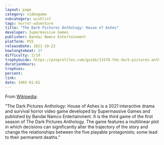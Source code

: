 ```yaml
---
layout: page
category: videogame
subcategory: wishlist
tags: horror-adventure
title: "The Dark Pictures Anthology: House of Ashes"
developer: Supermassive Games
publisher: Bandai Namco Entertainment
platform: PS5
releaseDate: 2021-10-22
howlongtobeat: 17
difficulty: 2/10
trophyGuide: https://psnprofiles.com/guide/13278-the-dark-pictures-anthology-house-of-ashes-trophy-guide
durationHours:
trophies:
percent:
link:
date: 1991-01-01
---
```


From [Wikipedia](https://en.wikipedia.org/wiki/The_Dark_Pictures_Anthology:_House_of_Ashes):

"The Dark Pictures Anthology: House of Ashes is a 2021 interactive drama and survival horror video game developed by Supermassive Games and published by Bandai Namco Entertainment. It is the third game of the first season of The Dark Pictures Anthology. The game features a multilinear plot in which decisions can significantly alter the trajectory of the story and change the relationships between the five playable protagonists; some lead to their permanent deaths."
